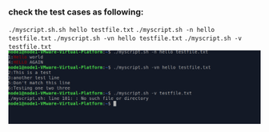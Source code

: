 ### check the test cases as following: 
`./myscript.sh.sh hello testfile.txt`
`./myscript.sh -n hello testfile.txt`
`./myscript.sh -vn hello testfile.txt`
`./myscript.sh -v testfile.txt`
 ![validation Test ](mygrep_test_screenshot/test_validation.png)
